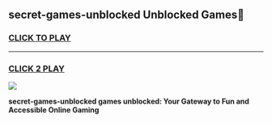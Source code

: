 
## secret-games-unblocked Unblocked Games👋
<h3>
<a href="https://news.freeplayer.one?title=secret-games-unblocked&ref=16F">CLICK TO PLAY</a></h3>
<hr>

<h3>
<a href="https://news.freeplayer.one?title=secret-games-unblocked&ref=16F">CLICK 2 PLAY</a>
  
</h3>

<a href="https://news.freeplayer.one?title=secret-games-unblocked&ref=16F/"><img src="https://clearcache.store/games.png"></a>


**secret-games-unblocked games unblocked: Your Gateway to Fun and Accessible Online Gaming**
